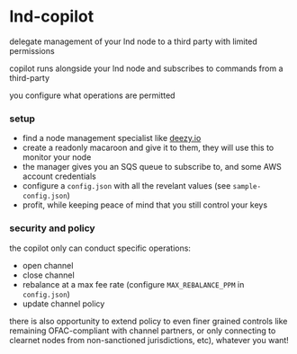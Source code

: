 # lnd-copilot
delegate management of your lnd node to a third party with limited permissions

copilot runs alongside your lnd node and subscribes to commands from a third-party

you configure what operations are permitted

### setup
- find a node management specialist like [deezy.io](https://deezy.io)
- create a readonly macaroon and give it to them, they will use this to monitor your node
- the manager gives you an SQS queue to subscribe to, and some AWS account credentials
- configure a `config.json` with all the revelant values (see `sample-config.json`)
- profit, while keeping peace of mind that you still control your keys

### security and policy
the copilot only can conduct specific operations:
- open channel
- close channel
- rebalance at a max fee rate (configure `MAX_REBALANCE_PPM` in `config.json`)
- update channel policy

there is also opportunity to extend policy to even finer grained controls like remaining OFAC-compliant with channel partners, or only connecting to clearnet nodes from non-sanctioned jurisdictions, etc), whatever you want!
